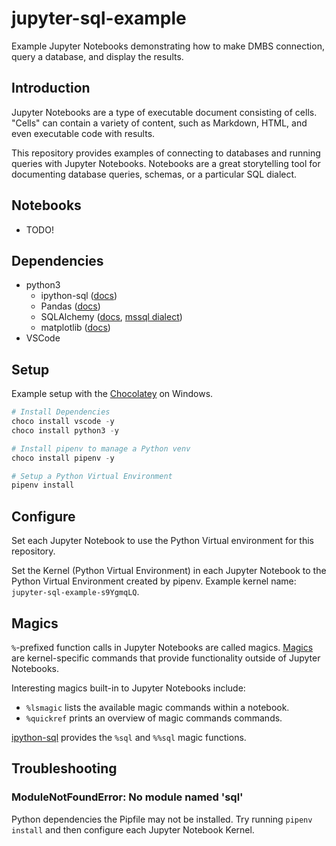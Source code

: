 # jupyter-sql-example

Example Jupyter Notebooks demonstrating how to make DMBS connection, query a database, and display the results.

## Introduction

Jupyter Notebooks are a type of executable document consisting of cells. "Cells" can contain a variety of content, such as Markdown, HTML, and even executable code with results.

This repository provides examples of connecting to databases and running queries with Jupyter Notebooks. Notebooks are a great storytelling tool for documenting database queries, schemas, or a particular SQL dialect.

## Notebooks

- TODO!

## Dependencies

- python3
  - ipython-sql ([docs](https://github.com/catherinedevlin/ipython-sql))
  - Pandas ([docs](https://pandas.pydata.org/docs/reference/index.html))
  - SQLAlchemy ([docs](https://docs.sqlalchemy.org/en/14/index.html), [mssql dialect](https://docs.sqlalchemy.org/en/14/dialects/mssql.html))
  - matplotlib ([docs](https://matplotlib.org/stable/index.html))
- VSCode

## Setup

Example setup with the [Chocolatey](https://chocolatey.org/why-chocolatey) on Windows.

```ps1
# Install Dependencies
choco install vscode -y
choco install python3 -y

# Install pipenv to manage a Python venv
choco install pipenv -y

# Setup a Python Virtual Environment
pipenv install
```

## Configure

Set each Jupyter Notebook to use the Python Virtual environment for this repository.

Set the Kernel (Python Virtual Environment) in each Jupyter Notebook to the Python Virtual Environment created by pipenv. Example kernel name: `jupyter-sql-example-s9YgmqLQ`.

## Magics

`%`-prefixed function calls in Jupyter Notebooks are called magics. [Magics](https://ipython.readthedocs.io/en/stable/interactive/magics.html) are kernel-specific commands that provide functionality outside of Jupyter Notebooks.

Interesting magics built-in to Jupyter Notebooks include:

- `%lsmagic` lists the available magic commands within a notebook.
- `%quickref` prints an overview of magic commands commands.

[ipython-sql](https://github.com/catherinedevlin/ipython-sql) provides the `%sql` and `%%sql` magic functions.

## Troubleshooting

### ModuleNotFoundError: No module named 'sql'

Python dependencies the Pipfile may not be installed. Try running `pipenv install` and then configure each Jupyter Notebook Kernel.
